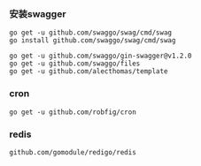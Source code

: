 ### 安装swagger

```
go get -u github.com/swaggo/swag/cmd/swag
go install github.com/swaggo/swag/cmd/swag

go get -u github.com/swaggo/gin-swagger@v1.2.0 
go get -u github.com/swaggo/files
go get -u github.com/alecthomas/template
```

### cron

```
go get -u github.com/robfig/cron
```

### redis

```
github.com/gomodule/redigo/redis
```